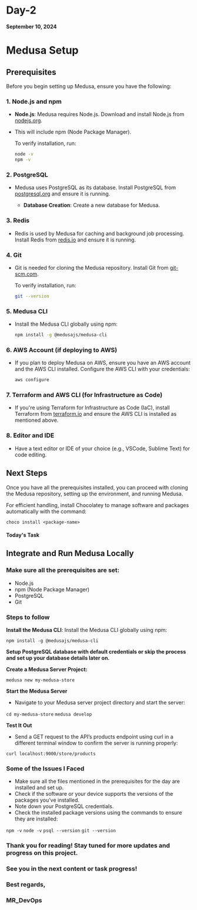 # Day-2
**September 10, 2024**

# Medusa Setup

## Prerequisites

Before you begin setting up Medusa, ensure you have the following:

### 1. Node.js and npm

- **Node.js**: Medusa requires Node.js. Download and install Node.js from [nodejs.org](https://nodejs.org/).
- This will include npm (Node Package Manager).

  To verify installation, run:
  ```bash
  node -v
  npm -v
  

### 2. PostgreSQL

- Medusa uses PostgreSQL as its database. Install PostgreSQL from [postgresql.org](https://www.postgresql.org/download/) and ensure it is running.

  - **Database Creation**: Create a new database for Medusa.

### 3. Redis

- Redis is used by Medusa for caching and background job processing. Install Redis from [redis.io](https://redis.io/download/) and ensure it is running.

### 4. Git

- Git is needed for cloning the Medusa repository. Install Git from [git-scm.com](https://git-scm.com/downloads).

  To verify installation, run:
  ```bash
  git --version
  

### 5. Medusa CLI

- Install the Medusa CLI globally using npm:
  ```bash
  npm install -g @medusajs/medusa-cli
  

### 6. AWS Account (if deploying to AWS)

- If you plan to deploy Medusa on AWS, ensure you have an AWS account and the AWS CLI installed. Configure the AWS CLI with your credentials:
  ```bash
  aws configure
  

### 7. Terraform and AWS CLI (for Infrastructure as Code)

- If you're using Terraform for Infrastructure as Code (IaC), install Terraform from [terraform.io](https://www.terraform.io/downloads) and ensure the AWS CLI is installed as mentioned above.

### 8. Editor and IDE

- Have a text editor or IDE of your choice (e.g., VSCode, Sublime Text) for code editing.

## Next Steps

Once you have all the prerequisites installed, you can proceed with cloning the Medusa repository, setting up the environment, and running Medusa.

For efficient handling, install Chocolatey to manage software and packages automatically with the command:

`choco install <package-name>`


#### Today's Task

## Integrate and Run Medusa Locally

### Make sure all the prerequisites are set:

- Node.js
- npm (Node Package Manager)
- PostgreSQL
- Git

### Steps to follow

**Install the Medusa CLI**: Install the Medusa CLI globally using npm:

`npm install -g @medusajs/medusa-cli`


**Setup PostgreSQL database with default credentials or skip the process and set up your database details later on.**

**Create a Medusa Server Project:**

`medusa new my-medusa-store`


**Start the Medusa Server**

- Navigate to your Medusa server project directory and start the server:
  
`cd my-medusa-store`
`medusa develop`


**Test It Out**

- Send a GET request to the API’s products endpoint using curl in a different terminal window to confirm the server is running properly:

`curl localhost:9000/store/products`


### Some of the Issues I Faced

- Make sure all the files mentioned in the prerequisites for the day are installed and set up.
- Check if the software or your device supports the versions of the packages you’ve installed.
- Note down your PostgreSQL credentials.
- Check the installed package versions using the commands to ensure they are installed:

`npm -v`
`node -v`
`psql --version`
`git --version`


### Thank you for reading! Stay tuned for more updates and progress on this project.

### See you in the next content or task progress!

### Best regards,

### MR_DevOps

  
